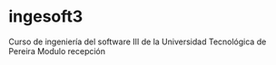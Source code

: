 # ingesoft3
Curso de ingeniería del software III de la Universidad Tecnológica de Pereira
Modulo recepción
